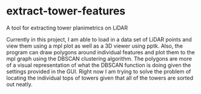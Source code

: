 # extract-tower-features
 A tool for extracting tower planimetrics on LiDAR

Currently in this project, I am able to load in a data set of LiDAR points and view them using a mpl plot as well as a 3D viewer using pptk. Also, the program can draw polygons around individual features and plot them to the mpl graph using the DBSCAN clustering algorithm. The polygons are more of a visual representation of what the DBSCAN function is doing given the settings provided in the GUI. Right now I am trying to solve the problem of locating the individual tops of towers given that all of the towers are sorted out neatly.

